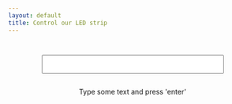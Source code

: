 ```yaml
---
layout: default
title: Control our LED strip
---
```

<center>
<input style="font-size:200%; margin:1em;" type='text' onkeydown="if(event.key === 'Enter') { changeString(this.value, this); }"><br>Type some text and press 'enter'
</center>

<script>
function changeString(t, e) {
  $.ajax({
    url: "https://ballarathackerspace.org.au/ws2812/"+t,
    success: function(r) {
      console.log(r);
    }
  });
  e.value="";
}
</script>
